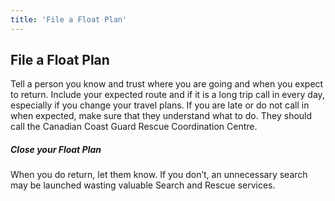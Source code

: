 ```yaml
---
title: 'File a Float Plan'
---
```


## File a Float Plan

Tell a person you know and trust where you are going and when you expect to return. Include your expected route and if it is a long trip call in every day, especially if you change your travel plans. If you are late or do not call in when expected, make sure that they understand what to do. They should call the Canadian Coast Guard Rescue Coordination Centre.

##### Close your Float Plan

When you do return, let them know. If you don’t, an unnecessary search may be launched wasting valuable Search and Rescue services.